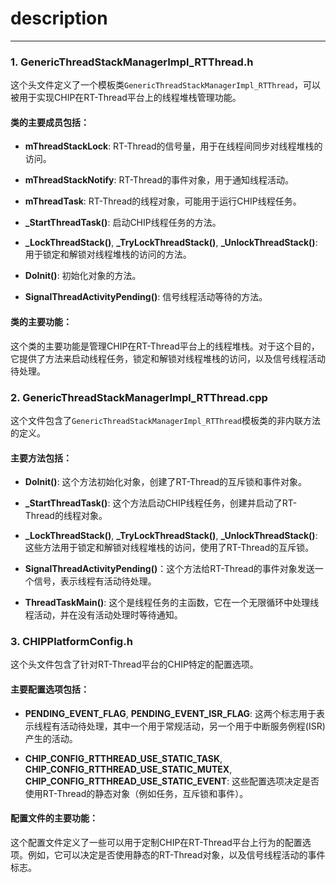 # description

---

### 1. GenericThreadStackManagerImpl_RTThread.h

这个头文件定义了一个模板类`GenericThreadStackManagerImpl_RTThread`，可以被用于实现CHIP在RT-Thread平台上的线程堆栈管理功能。

#### 类的主要成员包括：

- **mThreadStackLock**: RT-Thread的信号量，用于在线程间同步对线程堆栈的访问。

- **mThreadStackNotify**: RT-Thread的事件对象，用于通知线程活动。

- **mThreadTask**: RT-Thread的线程对象，可能用于运行CHIP线程任务。

- **\_StartThreadTask()**: 启动CHIP线程任务的方法。

- **\_LockThreadStack()**, **\_TryLockThreadStack()**, **\_UnlockThreadStack()**: 用于锁定和解锁对线程堆栈的访问的方法。

- **DoInit()**: 初始化对象的方法。

- **SignalThreadActivityPending()**: 信号线程活动等待的方法。

#### 类的主要功能：

这个类的主要功能是管理CHIP在RT-Thread平台上的线程堆栈。对于这个目的，它提供了方法来启动线程任务，锁定和解锁对线程堆栈的访问，以及信号线程活动待处理。

### 2. GenericThreadStackManagerImpl_RTThread.cpp

这个文件包含了`GenericThreadStackManagerImpl_RTThread`模板类的非内联方法的定义。

#### 主要方法包括：

- **DoInit()**: 这个方法初始化对象，创建了RT-Thread的互斥锁和事件对象。

- **\_StartThreadTask()**: 这个方法启动CHIP线程任务，创建并启动了RT-Thread的线程对象。

- **\_LockThreadStack()**, **\_TryLockThreadStack()**, **\_UnlockThreadStack()**: 这些方法用于锁定和解锁对线程堆栈的访问，使用了RT-Thread的互斥锁。

- **SignalThreadActivityPending()**：这个方法给RT-Thread的事件对象发送一个信号，表示线程有活动待处理。

- **ThreadTaskMain()**: 这个是线程任务的主函数，它在一个无限循环中处理线程活动，并在没有活动处理时等待通知。

### 3. CHIPPlatformConfig.h

这个头文件包含了针对RT-Thread平台的CHIP特定的配置选项。

#### 主要配置选项包括：

- **PENDING_EVENT_FLAG**, **PENDING_EVENT_ISR_FLAG**: 这两个标志用于表示线程有活动待处理，其中一个用于常规活动，另一个用于中断服务例程(ISR)产生的活动。

- **CHIP_CONFIG_RTTHREAD_USE_STATIC_TASK**, **CHIP_CONFIG_RTTHREAD_USE_STATIC_MUTEX**, **CHIP_CONFIG_RTTHREAD_USE_STATIC_EVENT**: 这些配置选项决定是否使用RT-Thread的静态对象（例如任务，互斥锁和事件）。

#### 配置文件的主要功能：

这个配置文件定义了一些可以用于定制CHIP在RT-Thread平台上行为的配置选项。例如，它可以决定是否使用静态的RT-Thread对象，以及信号线程活动的事件标志。
